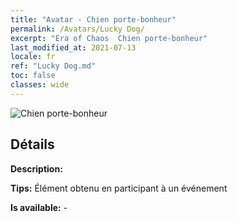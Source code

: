 ```yaml
---
title: "Avatar - Chien porte-bonheur"
permalink: /Avatars/Lucky Dog/
excerpt: "Era of Chaos  Chien porte-bonheur"
last_modified_at: 2021-07-13
locale: fr
ref: "Lucky Dog.md"
toc: false
classes: wide
---
```

 ![Chien porte-bonheur](/images/a/avatarFrame_55.png)

## Détails

 **Description:**  

 **Tips:** Élément obtenu en participant à un événement 

 **Is available:**  - 

